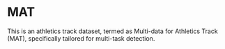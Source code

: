 # MAT
This is an athletics track dataset, termed as Multi-data for Athletics Track (MAT), specifically tailored for multi-task detection.
